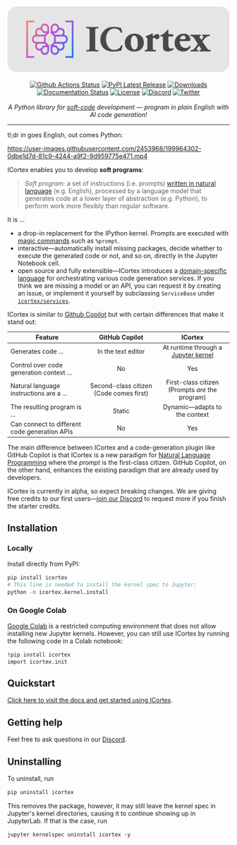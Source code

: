 <p align="center">
    <a href="https://icortex.ai/"><img src="https://raw.githubusercontent.com/textcortex/icortex/main/assets/logo/banner.svg"></a>
    <br />
    <br />
    <a href="https://github.com/textcortex/icortex/workflows/Build/badge.svg"><img src="https://github.com/textcortex/icortex/workflows/Build/badge.svg" alt="Github Actions Status"></a>
    <a href="https://pypi.org/project/icortex/"><img src="https://img.shields.io/pypi/v/icortex.svg?style=flat&logo=pypi" alt="PyPI Latest Release"></a>
    <a href="https://pepy.tech/project/icortex"><img src="https://pepy.tech/badge/icortex/month?" alt="Downloads"> </a>
    <a href="https://icortex.readthedocs.io/en/latest/?badge=latest"><img src="https://readthedocs.org/projects/icortex/badge/?version=latest" alt="Documentation Status"></a>
    <a href="https://github.com/textcortex/icortex/blob/main/LICENSE"><img src="https://img.shields.io/github/license/textcortex/icortex.svg?color=blue" alt="License"></a>
    <a href="https://discord.textcortex.com/"><img src="https://dcbadge.vercel.app/api/server/QtfGgKneHX?style=flat" alt="Discord"></a>
    <a href="https://twitter.com/TextCortex/"><img src="https://img.shields.io/twitter/url/https/twitter.com/cloudposse.svg?style=social&label=Follow%20%40TextCortex" alt="Twitter"></a>
    <br />
    <br />
    <i>A Python library for <a href="https://en.wikipedia.org/wiki/Soft_computing">soft-code</a> development — program in plain English with AI code generation!</i>
</p>
<hr />

tl;dr in goes English, out comes Python:

https://user-images.githubusercontent.com/2453968/199964302-0dbe1d7d-81c9-4244-a9f2-9d959775e471.mp4

ICortex enables you to develop **soft programs**:

> *Soft program:* a set of instructions (i.e. prompts) [written in natural language](https://en.wikipedia.org/wiki/Natural-language_programming) (e.g. English), processed by a language model that generates code at a lower layer of abstraction (e.g. Python), to perform work more flexibly than regular software.

It is ...

- a drop-in replacement for the IPython kernel. Prompts are executed with [magic commands](https://ipython.readthedocs.io/en/stable/interactive/magics.html) such as `%prompt`.
- interactive—automatically install missing packages, decide whether to execute the generated code or not, and so on, directly in the Jupyter Notebook cell.
- open source and fully extensible—ICortex introduces a [domain-specific language](https://en.wikipedia.org/wiki/Domain-specific_language) for orchestrating various code generation services. If you think we are missing a model or an API, you can request it by creating an issue, or implement it yourself by subclassing `ServiceBase` under [`icortex/services`](icortex/services).

ICortex is similar to [Github Copilot](https://github.com/features/copilot) but with certain differences that make it stand out:

| Feature | GitHub Copilot | ICortex |
|---|:---:|:---:|
| Generates code ... | In the text editor | At runtime through a [Jupyter kernel](https://docs.jupyter.org/en/latest/projects/kernels.html) |
| Control over code generation context ... | No | Yes |
| Natural language instructions are a ... | Second-class citizen (Code comes first) | First-class citizen (Prompts *are* the program) |
| The resulting program is ... | Static | Dynamic—adapts to the context |
| Can connect to different code generation APIs | No | Yes |

The main difference between ICortex and a code-generation plugin like GitHub Copilot is that ICortex is a new paradigm for [Natural Language Programming](https://en.wikipedia.org/wiki/Natural-language_programming) where the *prompt* is the first-class citizen. GitHub Copilot, on the other hand, enhances the existing paradigm that are already used by developers.

ICortex is currently in alpha, so expect breaking changes. We are giving free credits to our first users—[join our Discord](https://discord.textcortex.com/) to request more if you finish the starter credits.

## Installation

### Locally

Install directly from PyPI:

```sh
pip install icortex
# This line is needed to install the kernel spec to Jupyter:
python -m icortex.kernel.install
```

### On Google Colab

[Google Colab](https://colab.research.google.com/) is a restricted computing environment that does not allow installing new Jupyter kernels. However, you can still use ICortex by running the following code in a Colab notebook:

```
!pip install icortex
import icortex.init
```

## Quickstart

[Click here to visit the docs and get started using ICortex](https://icortex.readthedocs.io/en/latest/quickstart.html).

## Getting help

Feel free to ask questions in our [Discord](https://discord.textcortex.com/).

## Uninstalling

To uninstall, run

```bash
pip uninstall icortex
```

This removes the package, however, it may still leave the kernel spec in Jupyter's kernel directories, causing it to continue showing up in JupyterLab. If that is the case, run

```
jupyter kernelspec uninstall icortex -y
```
